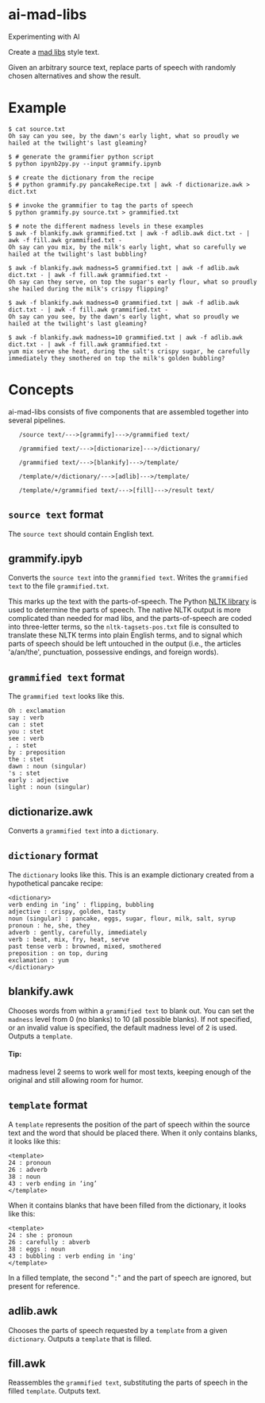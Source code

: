 # ai-mad-libs
Experimenting with AI

Create a [mad libs](https://en.wikipedia.org/wiki/Mad_Libs) style text.

Given an arbitrary source text, replace parts of speech with randomly chosen alternatives and show the result.

# Example
```
$ cat source.txt
Oh say can you see, by the dawn's early light, what so proudly we hailed at the twilight's last gleaming?

$ # generate the grammifier python script
$ python ipynb2py.py --input grammify.ipynb

$ # create the dictionary from the recipe
$ # python grammify.py pancakeRecipe.txt | awk -f dictionarize.awk > dict.txt

$ # invoke the grammifier to tag the parts of speech
$ python grammify.py source.txt > grammified.txt

$ # note the different madness levels in these examples
$ awk -f blankify.awk grammified.txt | awk -f adlib.awk dict.txt - | awk -f fill.awk grammified.txt -
Oh say can you mix, by the milk's early light, what so carefully we hailed at the twilight's last bubbling?

$ awk -f blankify.awk madness=5 grammified.txt | awk -f adlib.awk dict.txt - | awk -f fill.awk grammified.txt -
Oh say can they serve, on top the sugar's early flour, what so proudly she hailed during the milk's crispy flipping?

$ awk -f blankify.awk madness=0 grammified.txt | awk -f adlib.awk dict.txt - | awk -f fill.awk grammified.txt -
Oh say can you see, by the dawn's early light, what so proudly we hailed at the twilight's last gleaming?

$ awk -f blankify.awk madness=10 grammified.txt | awk -f adlib.awk dict.txt - | awk -f fill.awk grammified.txt -
yum mix serve she heat, during the salt's crispy sugar, he carefully immediately they smothered on top the milk's golden bubbling?
```
# Concepts
ai-mad-libs consists of five components that are assembled together into several pipelines.

```
   /source text/--->[grammify]--->/grammified text/
   
   /grammified text/--->[dictionarize]--->/dictionary/
   
   /grammified text/--->[blankify]--->/template/
   
   /template/+/dictionary/--->[adlib]--->/template/
   
   /template/+/grammified text/--->[fill]--->/result text/
```

## `source text` format
The `source text` should contain English text.

## grammify.ipyb
Converts the `source text` into the `grammified text`. Writes the `grammified text` to the file `grammified.txt`. 

This marks up the text with the parts-of-speech. The Python [NLTK library](https://nltk.org/) is used to determine the parts of speech. The native NLTK output is more complicated than needed for mad libs, and the parts-of-speech are coded into three-letter terms, so the `nltk-tagsets-pos.txt` file is consulted to translate these NLTK terms into plain English terms, and to signal which parts of speech should be left untouched in the output (i.e., the articles 'a/an/the', punctuation, possessive endings, and foreign words).

## `grammified text` format
The `grammified text` looks like this.
```
Oh : exclamation
say : verb
can : stet
you : stet
see : verb
, : stet
by : preposition
the : stet
dawn : noun (singular)
's : stet
early : adjective
light : noun (singular)
```
## dictionarize.awk
Converts a `grammified text` into a `dictionary`.

## `dictionary` format
The `dictionary` looks like this. This is an example dictionary created from a hypothetical pancake recipe:
```
<dictionary>
verb ending in ‘ing’ : flipping, bubbling
adjective : crispy, golden, tasty
noun (singular) : pancake, eggs, sugar, flour, milk, salt, syrup
pronoun : he, she, they
adverb : gently, carefully, immediately
verb : beat, mix, fry, heat, serve
past tense verb : browned, mixed, smothered
preposition : on top, during
exclamation : yum
</dictionary>
```
## blankify.awk
Chooses words from within a `grammified text` to blank out. You can set the `madness` level from 0 (no blanks) to 10 (all possible blanks). If not specified, or an invalid value is specified, the default madness level of 2 is used.
Outputs a `template`.
#### Tip:
madness level 2 seems to work well for most texts, keeping enough of the original and still allowing room for humor.
## `template` format
A `template` represents the position of the part of speech within the source text and the word that should be placed there. When it only contains blanks, it looks like this:
```
<template>
24 : pronoun
26 : adverb
38 : noun
43 : verb ending in ‘ing’
</template>
```
When it contains blanks that have been filled from the dictionary, it looks like this:
```
<template>
24 : she : pronoun
26 : carefully : abverb
38 : eggs : noun
43 : bubbling : verb ending in 'ing'
</template>
```
In a filled template, the second "` : `" and the part of speech are ignored, but present for reference.
## adlib.awk
Chooses the parts of speech requested by a `template` from a given `dictionary`.
Outputs a `template` that is filled.

## fill.awk
Reassembles the `grammified text`, substituting the parts of speech in the filled `template`. Outputs text.
